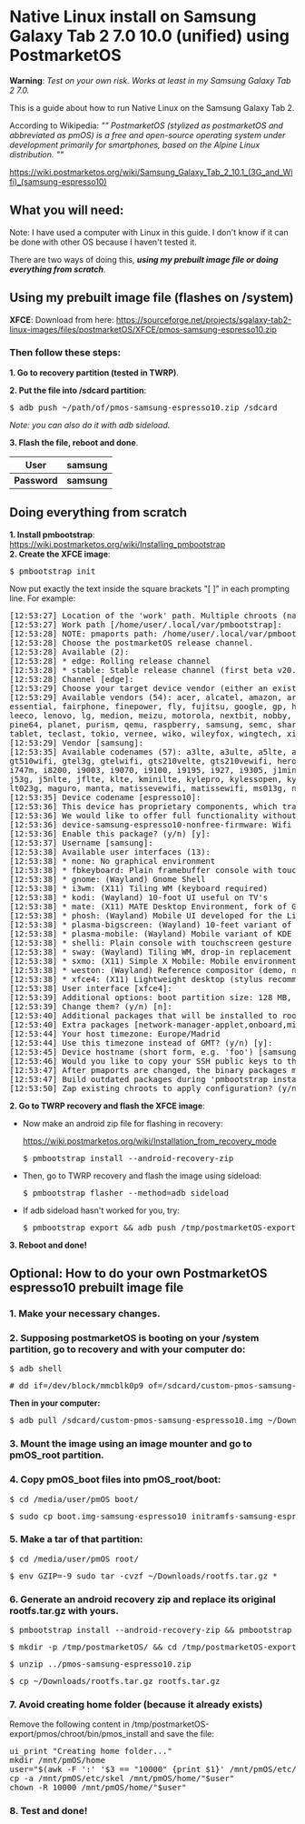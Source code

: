 # Native Linux install on Samsung Galaxy Tab 2 7.0 10.0 (unified) using PostmarketOS

**Warning**: _Test on your own risk. Works at least in my Samsung Galaxy Tab 2 7.0._

This is a guide about how to run Native Linux on the Samsung Galaxy Tab 2.

According to Wikipedia:
*"" PostmarketOS (stylized as postmarketOS and abbreviated as pmOS) is a free and open-source operating system under development primarily for smartphones, based on the Alpine Linux distribution. ""*

https://wiki.postmarketos.org/wiki/Samsung_Galaxy_Tab_2_10.1_(3G_and_Wifi)_(samsung-espresso10)

## What you will need:
Note: I have used a computer with Linux in this guide. I don't know if it can be done with other OS because I haven't tested it.

There are two ways of doing this, ***using my prebuilt image file or doing everything from scratch***.

## Using my prebuilt image file (flashes on /system)

**XFCE**: Download from here:   https://sourceforge.net/projects/sgalaxy-tab2-linux-images/files/postmarketOS/XFCE/pmos-samsung-espresso10.zip

### Then follow these steps:

**1. Go to recovery partition (tested in TWRP)**.

**2. Put the file into /sdcard partition**:

<pre>$ adb push ~/path/of/pmos-samsung-espresso10.zip /sdcard</pre>

*Note: you can also do it with adb sideload.*

**3. Flash the file, reboot and done**.

| **User**     | **samsung** |
|----------|---------|
| **Password** | **samsung** |

##  Doing everything from scratch

**1. Install pmbootstrap**: https://wiki.postmarketos.org/wiki/Installing_pmbootstrap<br/>
**2. Create the XFCE image**:

<pre>$ pmbootstrap init</pre>

Now put exactly the text inside the square brackets "[ ]" in each prompting line. For example:

<pre>[12:53:27] Location of the 'work' path. Multiple chroots (native, device arch, device rootfs) will be created in there.
[12:53:27] Work path [/home/user/.local/var/pmbootstrap]: 
[12:53:28] NOTE: pmaports path: /home/user/.local/var/pmbootstrap/cache_git/pmaports
[12:53:28] Choose the postmarketOS release channel.
[12:53:28] Available (2):
[12:53:28] * edge: Rolling release channel
[12:53:28] * stable: Stable release channel (first beta v20.05, does not have many devices yet)
[12:53:28] Channel [edge]: 
[12:53:29] Choose your target device vendor (either an existing one, or a new one for porting).
[12:53:29] Available vendors (54): acer, alcatel, amazon, arrow, asus, bq, chuwi, cubietech,
essential, fairphone, finepower, fly, fujitsu, google, gp, hisense, htc, huawei, infocus, jolla,
leeco, lenovo, lg, medion, meizu, motorola, nextbit, nobby, nokia, oneplus, oppo, ouya,
pine64, planet, purism, qemu, raspberry, samsung, semc, sharp, sony, surftab, t2m,
tablet, teclast, tokio, vernee, wiko, wileyfox, wingtech, xiaomi, yu, zte, zuk
[12:53:29] Vendor [samsung]: 
[12:53:35] Available codenames (57): a3lte, a3ulte, a5lte, a5ulte, a5y17lte, apexq, ariesve, baffinlite, chagallwifi, codina, crespo, espresso10, expressatt, golden, 
gt510wifi, gtel3g, gtelwifi, gts210velte, gts210vewifi, hero2lte, herolte,
i747m, i8200, i9003, i9070, i9100, i9195, i927, i9305, j1mini3g, j3nxlte, 
j53g, j5nlte, jflte, klte, kminilte, kylepro, kylessopen, kylevess, lt01wifi,
lt023g, maguro, manta, matissevewifi, matissewifi, ms013g, n5110, n7100, nevisp, p4wifi, royss, s3ve3g, s6500d, serranodsdd, serranovelte, skomer, zanin
[12:53:35] Device codename [espresso10]: 
[12:53:36] This device has proprietary components, which trade some of your freedom with making more peripherals work.
[12:53:36] We would like to offer full functionality without hurting your freedom, but this is currently not possible for your device.
[12:53:36] device-samsung-espresso10-nonfree-firmware: Wifi firmware
[12:53:36] Enable this package? (y/n) [y]: 
[12:53:37] Username [samsung]: 
[12:53:38] Available user interfaces (13): 
[12:53:38] * none: No graphical environment
[12:53:38] * fbkeyboard: Plain framebuffer console with touchscreen keyboard support
[12:53:38] * gnome: (Wayland) Gnome Shell
[12:53:38] * i3wm: (X11) Tiling WM (keyboard required)
[12:53:38] * kodi: (Wayland) 10-foot UI useful on TV's
[12:53:38] * mate: (X11) MATE Desktop Environment, fork of GNOME2 (stylus recommended)
[12:53:38] * phosh: (Wayland) Mobile UI developed for the Librem 5 (works only with numeric passwords!)
[12:53:38] * plasma-bigscreen: (Wayland) 10-feet variant of Plasma, made for big screen TVs
[12:53:38] * plasma-mobile: (Wayland) Mobile variant of KDE Plasma (does not run without hardware acceleration, allows only numeric passwords!)
[12:53:38] * shelli: Plain console with touchscreen gesture support
[12:53:38] * sway: (Wayland) Tiling WM, drop-in replacement for i3wm (DOES NOT RUN WITHOUT HW ACCELERATION!)
[12:53:38] * sxmo: (X11) Simple X Mobile: Mobile environment based on simple & suckless software (best compatibility on pinephone)
[12:53:38] * weston: (Wayland) Reference compositor (demo, not a phone interface)
[12:53:38] * xfce4: (X11) Lightweight desktop (stylus recommended)
[12:53:38] User interface [xfce4]: 
[12:53:39] Additional options: boot partition size: 128 MB, parallel jobs: 5, ccache per arch: 5G
[12:53:39] Change them? (y/n) [n]: 
[12:53:40] Additional packages that will be installed to rootfs. Specify them in a comma separated list (e.g.: vim,file) or "none"
[12:53:40] Extra packages [network-manager-applet,onboard,midori,gimp,abiword,gnumeric,baobab,nano,gnome-keyring]: 
[12:53:44] Your host timezone: Europe/Madrid
[12:53:44] Use this timezone instead of GMT? (y/n) [y]: 
[12:53:45] Device hostname (short form, e.g. 'foo') [samsung-espresso10]: 
[12:53:46] Would you like to copy your SSH public keys to the device? (y/n) [n]: 
[12:53:47] After pmaports are changed, the binary packages may be outdated. If you want to install postmarketOS without changes, reply 'n' for a faster installation.
[12:53:47] Build outdated packages during 'pmbootstrap install'? (y/n) [y]: 
[12:53:50] Zap existing chroots to apply configuration? (y/n) [y]: 
</pre>

**2. Go to TWRP recovery and flash the XFCE image**:

- Now make an android zip file for flashing in recovery:

	https://wiki.postmarketos.org/wiki/Installation_from_recovery_mode

	<pre>$ pmbootstrap install --android-recovery-zip </pre>

- Then, go to TWRP recovery and flash the image using sideload:

	<pre>$ pmbootstrap flasher --method=adb sideload</pre>

- If adb sideload hasn't worked for you, try:

	<pre>$ pmbootstrap export && adb push /tmp/postmarketOS-export/pmos-samsung-espresso10.zip /sdcard</pre>

**3. Reboot and done!**


##  Optional: How to do your own PostmarketOS espresso10 prebuilt image file

### 1. Make your necessary changes.

### 2. Supposing postmarketOS is booting on your /system partition, go to recovery and with your computer do:

<pre>$ adb shell </pre>
<pre># dd if=/dev/block/mmcblk0p9 of=/sdcard/custom-pmos-samsung-espresso10.img</pre>

**Then in your computer:**

<pre>$ adb pull /sdcard/custom-pmos-samsung-espresso10.img ~/Downloads/</pre>

### 3. Mount the image using an image mounter and go to pmOS_root partition.

### 4. Copy pmOS_boot files into pmOS_root/boot:

<pre>$ cd /media/user/pmOS_boot/</pre>
<pre>$ sudo cp boot.img-samsung-espresso10 initramfs-samsung-espresso10 initramfs-samsung-espresso10-extra vmlinuz-samsung-espresso10 /media/user/pmOS_root/boot/</pre>

### 5. Make a tar of that partition:

<pre>$ cd /media/user/pmOS_root/</pre>
<pre>$ env GZIP=-9 sudo tar -cvzf ~/Downloads/rootfs.tar.gz *</pre>

### 6. Generate an android recovery zip and replace its original rootfs.tar.gz with yours.

<pre>$ pmbootstrap install --android-recovery-zip && pmbootstrap export</pre>
<pre>$ mkdir -p /tmp/postmarketOS/ && cd /tmp/postmarketOS-export/pmos/</pre>
<pre>$ unzip ../pmos-samsung-espresso10.zip</pre>
<pre>$ cp ~/Downloads/rootfs.tar.gz rootfs.tar.gz</pre>

### 7. Avoid creating home folder (because it already exists)

Remove the following content in /tmp/postmarketOS-export/pmos/chroot/bin/pmos_install and save the file:
<pre>ui_print "Creating home folder..."
mkdir /mnt/pmOS/home
user="$(awk -F ':' '$3 == "10000" {print $1}' /mnt/pmOS/etc/passwd)"
cp -a /mnt/pmOS/etc/skel /mnt/pmOS/home/"$user"
chown -R 10000 /mnt/pmOS/home/"$user"</pre>

### 8. Test and done!
